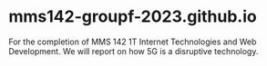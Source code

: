 # mms142-groupf-2023.github.io
For the completion of MMS 142 1T Internet Technologies and Web Development. We will report on how 5G is a disruptive technology.
